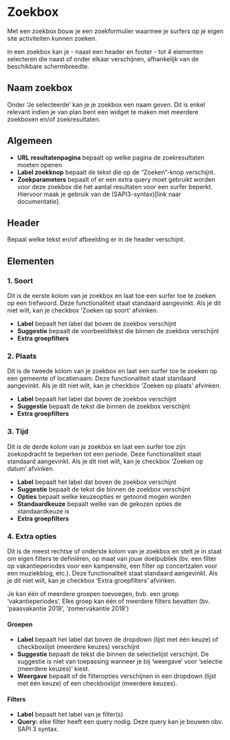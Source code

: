 ---
---

# Zoekbox

Met een zoekbox bouw je een zoekformulier waarmee je surfers op je eigen site activiteiten kunnen zoeken.

In een zoekbox kan je - naast een header en footer - tot 4 elementen selecteren die naast of onder elkaar verschijnen, afhankelijk van de beschikbare schermbreedte.

## Naam zoekbox
Onder ‘Je selecteerde’ kan je je zoekbox een naam geven. Dit is enkel relevant indien je van plan bent een widget te maken met meerdere zoekboxen en/of zoekresultaten.

## Algemeen

* **URL resultatenpagina** bepaalt op welke pagina de zoekresultaten moeten openen
* **Label zoekknop** bepaalt de tekst die op de “Zoeken”-knop verschijnt.
* **Zoekparameters** bepaalt of er een extra query moet gebruikt worden voor deze zoekbox die het aantal resultaten voor een surfer beperkt. Hiervoor maak je gebruik van de (SAPI3-syntax)[link naar documentatie].

## Header
Bepaal welke tekst en/of afbeelding er in de header verschijnt.

## Elementen
### 1. Soort 
Dit is de eerste kolom van je zoekbox en laat toe een surfer toe te zoeken op een trefwoord. Deze functionaliteit staat standaard aangevinkt. Als je dit niet wilt, kan je checkbox ‘Zoeken op soort’ afvinken.

* **Label** bepaalt het label dat boven de zoekbox verschijnt
* **Suggestie** bepaalt de voorbeeldtekst die binnen de zoekbox verschijnt
* **Extra groepfilters**

### 2. Plaats 
Dit is de tweede kolom van je zoekbox en laat een surfer toe te zoeken op een gemeente of locatienaam. Deze functionaliteit staat standaard aangevinkt. Als je dit niet wilt, kan je checkbox ‘Zoeken op plaats’ afvinken.


* **Label** bepaalt het label dat boven de zoekbox verschijnt
* **Suggestie** bepaalt de tekst die binnen de zoekbox verschijnt
* **Extra groepfilters**

### 3. Tijd 
Dit is de derde kolom van je zoekbox en laat een surfer toe zijn zoekopdracht te beperken tot een periode. Deze functionaliteit staat standaard aangevinkt. Als je dit niet wilt, kan je checkbox ‘Zoeken op datum’ afvinken.

* **Label** bepaalt het label dat boven de zoekbox verschijnt
* **Suggestie** bepaalt de tekst die binnen de zoekbox verschijnt
* **Opties** bepaalt welke keuzeopties er getoond mogen worden
* **Standaardkeuze** bepaalt welke van de gekozen opties de standaardkeuze is
* **Extra groepfilters**

### 4. Extra opties 
Dit is de meest rechtse of onderste kolom van je zoekbox en stelt je in staat om eigen filters te definiëren, op maat van jouw doelpubliek (bv. een filter op vakantieperiodes voor een kampensite, een filter op concertzalen voor een muziekblog, etc.). Deze functionaliteit staat standaard aangevinkt. Als je dit niet wilt, kan je checkbox ‘Extra groepfilters’ afvinken.

Je kan één of meerdere groepen toevoegen, bvb. een groep ‘vakantieperiodes’. Elke groep kan één of meerdere filters bevatten (bv. ‘paasvakantie 2018’, ‘zomervakantie 2018’)

#### Groepen
* **Label** bepaalt het label dat boven de dropdown (lijst met één keuze) of checkboxlijst (meerdere keuzes) verschijnt
* **Suggestie** bepaalt de tekst die binnen de selectielijst verschijnt. De suggestie is niet van toepassing wanneer je bij ‘weergave’ voor ‘selectie (meerdere keuzes)’ kiest.
* **Weergave** bepaalt of de filteropties verschijnen in een dropdown (lijst met één keuze) of een checkboxlijst (meerdere keuzes).

#### Filters
- **Label** bepaalt het label van je filter(s)
- **Query:** elke filter heeft een query nodig. Deze query kan je bouwen obv. SAPI 3 syntax.
